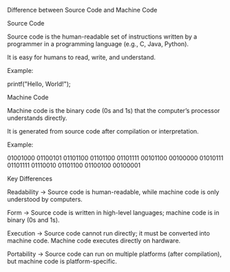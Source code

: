 Difference between Source Code and Machine Code

Source Code

Source code is the human-readable set of instructions written by a programmer in a programming language (e.g., C, Java, Python).

It is easy for humans to read, write, and understand.

Example:

printf("Hello, World!");

Machine Code

Machine code is the binary code (0s and 1s) that the computer’s processor understands directly.

It is generated from source code after compilation or interpretation.

Example:

01001000 01100101 01101100 01101100 01101111 00101100 00100000 01010111 01101111 01110010 01101100 01100100 00100001

Key Differences

Readability → Source code is human-readable, while machine code is only understood by computers.

Form → Source code is written in high-level languages; machine code is in binary (0s and 1s).

Execution → Source code cannot run directly; it must be converted into machine code. Machine code executes directly on hardware.

Portability → Source code can run on multiple platforms (after compilation), but machine code is platform-specific.